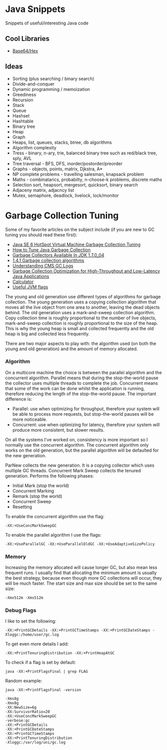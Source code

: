 # Java Snippets
Snippets of useful/interesting Java code

## Cool Libraries
+ [Base64/Hex](http://commons.apache.org/proper/commons-codec/index.html)

## Ideas
+ Sorting (plus searching / binary search)
+ Divide-and-conquer
+ Dynamic programming / memoization
+ Greediness
+ Recursion
+ Stack
+ Queue
+ Hashset
+ Hashtable
+ Binary tree
+ Heap
+ Graph
+ Heaps, list, queues, stacks, btree, db algorithms
+ Algorithm complexity
+ Tress - binary, n-ary, trie, balanced binary tree such as red/black tree, sply, AVL
+ Tree traversal - BFS, DFS, inorder/postorder/preorder
+ Graphs - objects, points, matrix, Djkstra, A*
+ NP complete problems - travelling salesman, knapsack problem
+ Maths - combinatarics, probabilty, n-choose-k problems, discrete maths
+ Selection sort, heapsort, mergesort, quicksort, binary search
+ Adjaceny matrix, adjacncy list
+ Mutex, semaphore, deadlock, livelock, lock/monitor

# Garbage Collection Tuning

Some of my favorite articles on the subject include (if you are new to GC tuning you should read these first):

+ [Java SE 6 HotSpot Virtual Machine Garbage Collection Tuning](http://www.oracle.com/technetwork/java/javase/gc-tuning-6-140523.html)
+ [How to Tune Java Garbage Collection](http://architects.dzone.com/articles/how-tune-java-garbage)
+ [Garbage Collectors Available In JDK 1.7.0_04](http://www.fasterj.com/articles/oraclecollectors1.shtml)
+ [1.4.1 Garbage collection algorithms](http://www.javaperformancetuning.com/news/qotm026.shtml)
+ [Understanding CMS GC Logs](https://blogs.oracle.com/poonam/entry/understanding_cms_gc_logs)
+ [Garbage Collection Optimization for High-Throughput and Low-Latency Java Applications](https://engineering.linkedin.com/garbage-collection/garbage-collection-optimization-high-throughput-and-low-latency-java-applications)
+ [Calculator](http://www.curiousmentality.co.uk/2011/11/tuning-jvm-memory-settings/)
+ [Useful JVM flags](https://blog.codecentric.de/en/2012/08/useful-jvm-flags-part-5-young-generation-garbage-collection/)

The young and old generation use different types of algorithms for garbage collection. The young generation uses a copying collection algorithm that moves all the live object from one area to another, leaving the dead objects behind. The old generation uses a mark-and-sweep collection algorithm. Copy collection time is roughly proportional to the number of live objects, mark-and-sweep collection is roughly proportional to the size of the heap. This is why the young heap is small and collected frequently and the old heap is big and collected less frequently.

There are two major aspects to play with: the algorithm used (on both the young and old generation) and the amount of memory allocated. 

### Algorithm

On a multicore machine the choice is between the parallel algorithm and the concurrent algorithm. Parallel means that during the stop-the-world pause the collector uses multiple threads to complete the job. Concurrent means that some of the work can be done whilst the application is running, therefore reducing the length of the stop-the-world pause. The important difference is:

+ Parallel: use when optimizing for throughput, therefore your system will be able to process more requests, but stop-the-world pauses will be more noticeable.
+ Concurrent: use when optimizing for latency, therefore your system will produce more consistent, but slower results.

On all the systems I've worked on, consistency is more important so I normally use the concurrent algorithm. The concurrent algorithm only works on the old generation, but the parallel algorithm will be defaulted for the new generation.

ParNew collects the new generation. It is a copying collector which uses multiple GC threads. Concurrent Mark Sweep collects the tenured generation. Performs the following phases:
  + Initial Mark (stop the world)
  + Concurrent Marking
  + Remark (stop the world)
  + Concurrent Sweep
  + Resetting

To enable the concurrent algorithm use the flag:

```
-XX:+UseConcMarkSweepGC
```

To enable the parallel algorithm I use the flags:

```
-XX:+UseParallelGC -XX:+UseParallelOldGC -XX:+UseAdaptiveSizePolicy
```

### Memory

Increasing the memory allocated will cause longer GC, but also mean less frequent runs. I usually find that allocating the minimum amount is usually the best strategy, because even though more GC collections will occur, they will be much faster. The start size and max size should be set to the same size:

```
-Xmx512m -Xms512m
```

### Debug Flags

I like to set the following:

```
-XX:+PrintGCDetails -XX:+PrintGCTimeStamps -XX:+PrintGCDateStamps -Xloggc:/home/user/gc.log
```

To get even more details I add:

```
-XX:+PrintTenuringDistribution -XX:+PrintHeapAtGC
```

To check if a flag is set by default:

```
java -XX:+PrintFlagsFinal | grep FLAG
```

Random example:
```
java -XX:+PrintFlagsFinal -version

-Xms8g
-Xmx8g
-XX:NewSize=6g
-XX:SurvivorRatio=20
-XX:+UseConcMarkSweepGC
-verbose:gc
-XX:+PrintGCDetails
-XX:+PrintGCDateStamps
-XX:+PrintGCTimeStamps
-XX:+PrintTenuringDistribution
-Xloggc:/var/log/uni/gc.log
```
